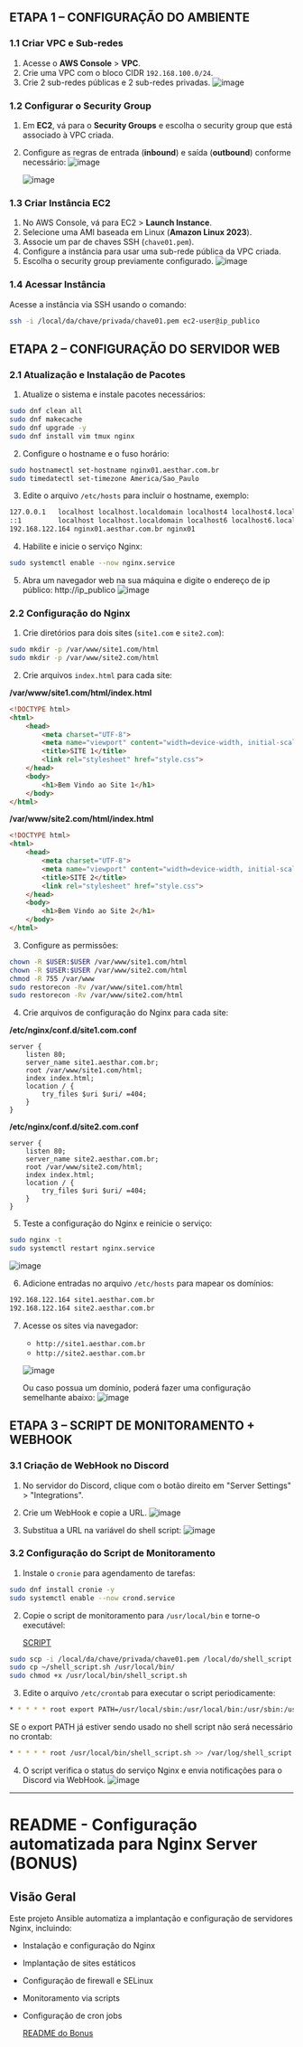 
## ETAPA 1 – CONFIGURAÇÃO DO AMBIENTE

### 1.1 Criar VPC e Sub-redes

1. Acesse o **AWS Console** > **VPC**.
2. Crie uma VPC com o bloco CIDR `192.168.100.0/24`.
3. Crie 2 sub-redes públicas e 2 sub-redes privadas.
   ![image](https://github.com/user-attachments/assets/39490445-7552-47a6-b3b0-4dee37c44da9)


### 1.2 Configurar o Security Group

1. Em **EC2**, vá para o **Security Groups** e escolha o security group que está associado à VPC criada.
2. Configure as regras de entrada (**inbound**) e saída (**outbound**) conforme necessário:
   ![image](https://github.com/user-attachments/assets/f4748441-dccd-42d8-a632-a10be8085171)

   ![image](https://github.com/user-attachments/assets/aadbcc20-285f-4e47-a866-d16d61b46f57)


### 1.3 Criar Instância EC2

1. No AWS Console, vá para EC2 > **Launch Instance**.
2. Selecione uma AMI baseada em Linux (**Amazon Linux 2023**).
3. Associe um par de chaves SSH (`chave01.pem`).
4. Configure a instância para usar uma sub-rede pública da VPC criada.
5. Escolha o security group previamente configurado.
   ![image](https://github.com/user-attachments/assets/3b1ed7d4-09ad-483d-8522-c4dc19836c27)


### 1.4 Acessar Instância

Acesse a instância via SSH usando o comando:

```bash
ssh -i /local/da/chave/privada/chave01.pem ec2-user@ip_publico
```

## ETAPA 2 – CONFIGURAÇÃO DO SERVIDOR WEB

### 2.1 Atualização e Instalação de Pacotes

1. Atualize o sistema e instale pacotes necessários:

```bash
sudo dnf clean all
sudo dnf makecache
sudo dnf upgrade -y
sudo dnf install vim tmux nginx
```

2. Configure o hostname e o fuso horário:

```bash
sudo hostnamectl set-hostname nginx01.aesthar.com.br
sudo timedatectl set-timezone America/Sao_Paulo
```

3. Edite o arquivo `/etc/hosts` para incluir o hostname, exemplo:
```bash
127.0.0.1   localhost localhost.localdomain localhost4 localhost4.localdomain4
::1         localhost localhost.localdomain localhost6 localhost6.localdomain6
192.168.122.164 nginx01.aesthar.com.br nginx01
```

4. Habilite e inicie o serviço Nginx:

```bash
sudo systemctl enable --now nginx.service
```

5. Abra um navegador web na sua máquina e digite o endereço de ip público:
   http://ip_publico
   ![image](https://github.com/user-attachments/assets/3f65467c-e2b4-42d4-82e4-50fde939b6c4)


### 2.2 Configuração do Nginx

1. Crie diretórios para dois sites (`site1.com` e `site2.com`):

```bash
sudo mkdir -p /var/www/site1.com/html
sudo mkdir -p /var/www/site2.com/html
```

2. Crie arquivos `index.html` para cada site:

**/var/www/site1.com/html/index.html**
```html
<!DOCTYPE html>
<html>
    <head>
        <meta charset="UTF-8">
        <meta name="viewport" content="width=device-width, initial-scale=1.0">
        <title>SITE 1</title>
        <link rel="stylesheet" href="style.css">
    </head>
    <body>
        <h1>Bem Vindo ao Site 1</h1>
    </body>
</html>
```

**/var/www/site2.com/html/index.html**
```html
<!DOCTYPE html>
<html>
    <head>
        <meta charset="UTF-8">
        <meta name="viewport" content="width=device-width, initial-scale=1.0">
        <title>SITE 2</title>
        <link rel="stylesheet" href="style.css">
    </head>
    <body>
        <h1>Bem Vindo ao Site 2</h1>
    </body>
</html>
```

3. Configure as permissões:

```bash
chown -R $USER:$USER /var/www/site1.com/html
chown -R $USER:$USER /var/www/site2.com/html
chmod -R 755 /var/www
sudo restorecon -Rv /var/www/site1.com/html
sudo restorecon -Rv /var/www/site2.com/html
```

4. Crie arquivos de configuração do Nginx para cada site:

**/etc/nginx/conf.d/site1.com.conf**
```nginx
server {
    listen 80;
    server_name site1.aesthar.com.br;
    root /var/www/site1.com/html;
    index index.html;
    location / {
        try_files $uri $uri/ =404;
    }
}
```

**/etc/nginx/conf.d/site2.com.conf**
```nginx
server {
    listen 80;
    server_name site2.aesthar.com.br;
    root /var/www/site2.com/html;
    index index.html;
    location / {
        try_files $uri $uri/ =404;
    }
}
```

5. Teste a configuração do Nginx e reinicie o serviço:

```bash
sudo nginx -t
sudo systemctl restart nginx.service
```
   ![image](https://github.com/user-attachments/assets/3f004b3d-7ab6-4d36-a2fe-5ec1bad38b2e)


6. Adicione entradas no arquivo `/etc/hosts` para mapear os domínios:

```bash
192.168.122.164 site1.aesthar.com.br
192.168.122.164 site2.aesthar.com.br
```

7. Acesse os sites via navegador:
   - `http://site1.aesthar.com.br`
   - `http://site2.aesthar.com.br`
   
   ![image](https://github.com/user-attachments/assets/98a38796-917a-474a-b742-bd24b08488ce)

   Ou caso possua um domínio, poderá fazer uma configuração semelhante abaixo:
   ![image](https://github.com/user-attachments/assets/cf72c513-dbd3-4d74-a369-019ae280644f)


## ETAPA 3 – SCRIPT DE MONITORAMENTO + WEBHOOK

### 3.1 Criação de WebHook no Discord

1. No servidor do Discord, clique com o botão direito em "Server Settings" > "Integrations".
2. Crie um WebHook e copie a URL.
   ![image](https://github.com/user-attachments/assets/82a91aea-490f-4073-8cbd-e5802234d5b3)

3. Substitua a URL na variável do shell script:
   ![image](https://github.com/user-attachments/assets/ace84317-f0df-4a9b-ab27-9164f3f9ec7d)


### 3.2 Configuração do Script de Monitoramento

1. Instale o `cronie` para agendamento de tarefas:

```bash
sudo dnf install cronie -y
sudo systemctl enable --now crond.service
```

2. Copie o script de monitoramento para `/usr/local/bin` e torne-o executável:

   [SCRIPT](https://github.com/donato-marcos/Atv1_Nginx_AWS_CompassUOL/blob/main/monitoramento_v2.sh)

```bash
sudo scp -i /local/da/chave/privada/chave01.pem /local/do/shell_script.sh ec2-user@ip_publico:/home/ec2-user
sudo cp ~/shell_script.sh /usr/local/bin/
sudo chmod +x /usr/local/bin/shell_script.sh
```

3. Edite o arquivo `/etc/crontab` para executar o script periodicamente:

```bash
* * * * * root export PATH=/usr/local/sbin:/usr/local/bin:/usr/sbin:/usr/bin:/sbin:/bin && /usr/local/bin/shell_script.sh >> /var/log/shell_script.log 2>&1
```
SE o export PATH já estiver sendo usado no shell script não será necessário no crontab:

```bash
* * * * * root /usr/local/bin/shell_script.sh >> /var/log/shell_script.log 2>&1
```

4. O script verifica o status do serviço Nginx e envia notificações para o Discord via WebHook.
   ![image](https://github.com/user-attachments/assets/a6d46328-4ac0-4b1b-a1dd-1d1729674263)

---

# README - Configuração automatizada para Nginx Server (BONUS)

## Visão Geral

Este projeto Ansible automatiza a implantação e configuração de servidores Nginx, incluindo:
- Instalação e configuração do Nginx
- Implantação de sites estáticos
- Configuração de firewall e SELinux
- Monitoramento via scripts
- Configuração de cron jobs

  [README do Bonus](https://github.com/donato-marcos/Atv1_Nginx_AWS_CompassUOL/blob/main/nginx-server_rocky_amazon-linux/README.md)
